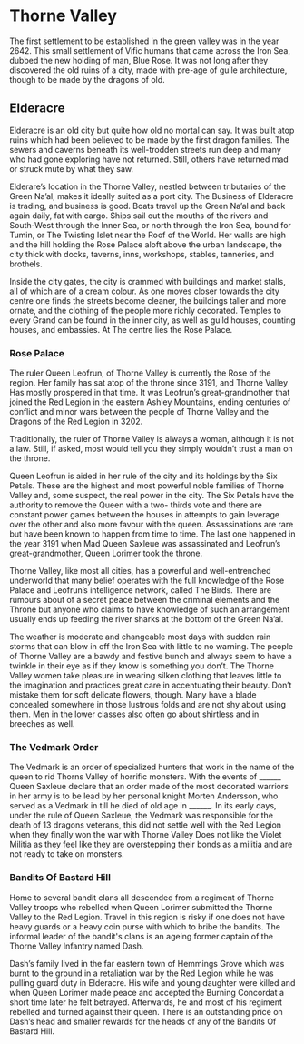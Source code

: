 # Thorne Valley

The first settlement to be established in the green valley was in the year 2642. This small settlement of Vific humans that came across the Iron Sea, dubbed the new holding of man, Blue Rose. It was not long after they discovered the old ruins of a city, made with pre-age of guile architecture, though to be made by the dragons of old.

## Elderacre
Elderacre is an old city but quite how old no mortal can say. It was built atop ruins which had been believed to be made by the first dragon families. The sewers and caverns beneath its well-trodden streets run deep and many who had gone exploring have not returned. Still, others have returned mad or struck mute by what they saw.

Elderare’s location in the Thorne Valley, nestled between tributaries of the Green Na’al, makes it ideally suited as a port city. The Business of Elderacre is trading, and business is good. Boats travel up the Green Na’al and back again daily, fat with cargo. Ships sail out the mouths of the rivers and South-West through the Inner Sea, or north through the Iron Sea, bound for Tumin, or The Twisting Islet near the Roof of the World. Her walls are high and the hill holding the Rose Palace aloft above the urban landscape, the city thick with docks, taverns, inns, workshops, stables, tanneries, and brothels.

Inside the city gates, the city is crammed with buildings and market stalls, all of which are of a cream colour. As one moves closer towards the city centre one finds the streets become cleaner, the buildings taller and more ornate, and the clothing of the people more richly decorated. Temples to every Grand can be found in the inner city, as well as guild houses, counting houses, and embassies. At The centre lies the Rose Palace.

### Rose Palace
The ruler Queen Leofrun, of Thorne Valley is currently the Rose of the region. Her family has sat atop of the throne since 3191, and Thorne Valley Has mostly prospered in that time. It was Leofrun’s great-grandmother that joined the Red Legion in the eastern Ashley Mountains, ending centuries of conflict and minor wars between the people of Thorne Valley and the Dragons of the Red Legion in 3202.

Traditionally, the ruler of Thorne Valley is always a woman, although it is not a law. Still, if asked, most would tell you they simply wouldn’t trust a man on the throne.

Queen Leofrun is aided in her rule of the city and its holdings by the Six Petals. These are the highest and most powerful noble families of Thorne Valley and, some suspect, the real power in the city. The Six Petals have the authority to remove the Queen with a two- thirds vote and there are constant power games between the houses in attempts to gain leverage over the other and also more favour with the queen. Assassinations are rare but have been known to happen from time to time. The last one happened in the year 3191 when Mad Queen Saxleue was assassinated and Leofrun’s great-grandmother, Queen Lorimer took the throne.

Thorne Valley, like most all cities, has a powerful and well-entrenched underworld that many belief operates with the full knowledge of the Rose Palace and Leofrun’s intelligence network, called The Birds. There are rumours about of a secret peace between the criminal elements and the Throne but anyone who claims to have knowledge of such an arrangement usually ends up feeding the river sharks at the bottom of the Green Na’al.

The weather is moderate and changeable most days with sudden rain storms that can blow in off the Iron Sea with little to no warning. The people of Thorne Valley are a bawdy and festive bunch and always seem to have a twinkle in their eye as if they know is something you don’t. The Thorne Valley women take pleasure in wearing silken clothing that leaves little to the imagination and practices great care in accentuating their beauty. Don’t mistake them for soft delicate flowers, though. Many have a blade concealed somewhere in those lustrous folds and are not shy about using them. Men in the lower classes also often go about shirtless and in breeches as well.

### The Vedmark Order
The Vedmark is an order of specialized hunters that work in the name of the queen to rid Thorns Valley of horrific monsters. With the events of ______ Queen Saxleue declare that an order made of the most decorated warriors in her army is to be lead by her personal knight Morten Andersson, who served as a Vedmark in till he died of old age in ______. In its early days, under the rule of Queen Saxleue, the Vedmark was responsible for the death of 13 dragons veterans, this did not settle well with the Red Legion when they finally won the war with Thorne Valley Does not like the Violet Militia as they feel like they are overstepping their bonds as a militia and are not ready to take on monsters.

### Bandits Of Bastard Hill
Home to several bandit clans all descended from a regiment of Thorne Valley troops who rebelled when Queen Lorimer submitted the Thorne Valley to the Red Legion. Travel in this region is risky if one does not have heavy guards or a heavy coin purse with which to bribe the bandits. The informal leader of the bandit's clans is an ageing former captain of the Thorne Valley Infantry named Dash.

Dash’s family lived in the far eastern town of Hemmings Grove which was burnt to the ground in a retaliation war by the Red Legion while he was pulling guard duty in Elderacre. His wife and young daughter were killed and when Queen Lorimer made peace and accepted the Burning Concordat a short time later he felt betrayed. Afterwards, he and most of his regiment rebelled and turned against their queen. There is an outstanding price on Dash’s head and smaller rewards for the heads of any of the Bandits Of Bastard Hill.
